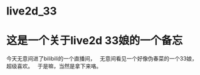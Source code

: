 # live2d_33
# 这是一个关于live2d 33娘的一个备忘  
今天无意间进了bilibili的一个直播间，  
无意间看见一个好像伪春菜的一个33娘，超级喜欢。   
于是嘛，当然是拿下来咯。  
